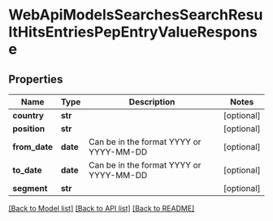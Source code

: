 # WebApiModelsSearchesSearchResultHitsEntriesPepEntryValueResponse

## Properties
Name | Type | Description | Notes
------------ | ------------- | ------------- | -------------
**country** | **str** |  | [optional] 
**position** | **str** |  | [optional] 
**from_date** | **date** | Can be in the format YYYY or YYYY-MM-DD | [optional] 
**to_date** | **date** | Can be in the format YYYY or YYYY-MM-DD | [optional] 
**segment** | **str** |  | [optional] 

[[Back to Model list]](../README.md#documentation-for-models) [[Back to API list]](../README.md#documentation-for-api-endpoints) [[Back to README]](../README.md)

